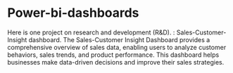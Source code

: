 # Power-bi-dashboards

Here is one project on research and development (R&D).
: Sales-Customer-Insight dashboard.
The Sales-Customer Insight Dashboard provides a comprehensive overview of sales data, enabling users to analyze customer behaviors, sales trends, and product performance. This dashboard helps businesses make data-driven decisions and improve their sales strategies.
